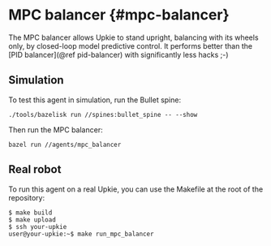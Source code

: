 # MPC balancer {#mpc-balancer}

The MPC balancer allows Upkie to stand upright, balancing with its wheels only, by closed-loop model predictive control. It performs better than the [PID balancer](@ref pid-balancer) with significantly less hacks ;-)

## Simulation

To test this agent in simulation, run the Bullet spine:

```console
./tools/bazelisk run //spines:bullet_spine -- --show
```

Then run the MPC balancer:

```console
bazel run //agents/mpc_balancer
```

## Real robot

To run this agent on a real Upkie, you can use the Makefile at the root of the repository:

```console
$ make build
$ make upload
$ ssh your-upkie
user@your-upkie:~$ make run_mpc_balancer
```
